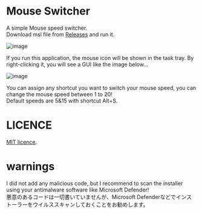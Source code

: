 # Mouse Switcher  
A simple Mouse speed switcher.  
Download msi file from [Releases](https://github.com/xxXFreezerXxx/MouseSwitch/releases) and run it.  

![image](https://github.com/xxXFreezerXxx/MouseSwitch/assets/97340998/8e340d3b-0256-4d86-87e4-afe1511484f4)


If you run this application, the mouse icon will be shown in the task tray. By right-clicking it, you will see a GUI like the image below...  

![image](https://github.com/xxXFreezerXxx/MouseSwitch/assets/97340998/b6bdf29e-4e24-4c6e-878b-6c29d23cd987)

You can assign any shortcut you want to switch your mouse speed, you can change the mouse speed between 1 to 20!  
Default speeds are 5&15 with shortcut Alt+S.  

# LICENCE  
[MIT licence](https://en.wikipedia.org/wiki/MIT_License).  
# warnings
I did not add any malicious code, but I recommend to scan the installer using your antimalware software like Microsoft Defender!  
悪意のあるコードは一切書いていませんが、Microsoft Defenderなどでインストーラーをウイルススキャンしておくことをお勧めします。
